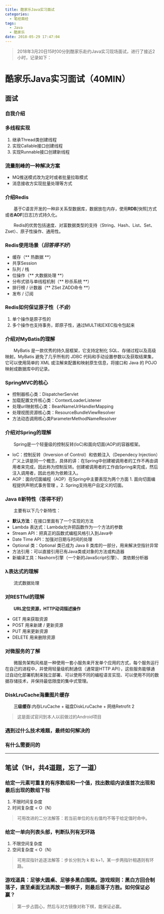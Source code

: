 ```yaml
---
title: 酷家乐Java实习面试
categories: 
  - 笔经面经
tags:
  - Java
  - 酷家乐
date: 2018-05-29 17:47:04
---
```


> 2018年3月20日15时00分到酷家乐赴约Java实习现场面试，进行了接近2小时，记录如下：

<!-- more -->

# 酷家乐Java实习面试（40MIN）
## 面试
### 自我介绍
### 多线程实现
1. 继承Thread类创建线程
2. 实现Callable接口创建线程
3. 实现Runnable接口创建新线程
### 流量削峰的一种解决方案
- MQ推送模式改为定时或者批量拉取模式
- 消息接收方实现批量处理等方式
### 介绍Redis
&emsp;&emsp;基于C语言开发的一种非关系型数据库，数据放在内存，使用**RDB**[快照]方式或者**AOF**[日志]方式持久化。

&emsp;&emsp;Redis的优势包括速度、对富数据类型的支持（String、Hash、List、Set、Zset）、原子性操作、通用性。
### Redis使用场景（*回答得不好*）
- 缓存（** 热数据 **）
- 共享Session
- 队列 / 栈
- 位操作（** 大数据处理 **）
- 分布式锁与单线程机制（** 秒杀系统 **）
- 排行榜 / 计数器（** ZSet ZADD命令 **）
- 发布 / 订阅
### Redis如何保证原子性（*不会*）
1. 单个操作是原子性的
2. 多个操作也支持事务，即原子性，通过MULTI和EXEC指令包起来
### 介绍对MyBatis的理解
&emsp;&emsp;MyBatis 是一款优秀的持久层框架，它支持定制化 SQL、存储过程以及高级映射。MyBatis 避免了几乎所有的 JDBC 代码和手动设置参数以及获取结果集，它可以使用简单的 XML 或注解来配置和映射原生信息，将接口和 Java 的 POJO 映射成数据库中的记录。
### SpringMVC的核心
- 控制器核心类：DispatcherServlet
- 加载配置文件核心类：ContextLoaderListener
- 处理url映射核心类：BeanNameUrlHandlerMapping
- 处理视图资源核心类：ResourceBundleViewResolver
- 方法动态调用核心类ParameterMethodNameResolver
### 介绍对Spring的理解
&emsp;&emsp;Spring是一个轻量级的控制反转(IoC)和面向切面(AOP)的容器框架。

- IoC：控制反转（Inversion of Control）和依赖注入（Dependecy Injection）广义上讲是同一个概念，具体的讲：在Spring中创建被调用者的工作不再由调用者来完成，因此称为控制反转。创建被调用者的工作由Spring来完成，然后注入调用者，因此也称为依赖注入。
- AOP：面向切面编程（AOP）在Spring中主要表现为两个方面 1. 面向切面编程提供声明式事务管理 。2. Spring支持用户自定义的切面。
### Java 8新特性（答得不好）
&emsp;&emsp;主要有以下几个新特性：

- **默认方法**：在接口里面有了一个实现的方法
- Lambda 表达式：Lambda允许把函数作为一个方法的参数
- Stream API：把真正的函数式编程风格引入到Java中
- Date Time API：加强对日期与时间的处理
- Optional 类：Optional 类已成为 Java 8 类库的一部分，用来解决空指针异常
- 方法引用：可以直接引用已有Java类或对象的方法或构造器
- 新编译工具：Nashorn引擎（一个新的JavaScript引擎）、 类依赖分析器
### λ表达式的理解
&emsp;&emsp;流式数据处理
### 对RESTful的理解
&emsp;&emsp;**URL定位资源，HTTP动词描述操作**

- GET    用来获取资源
- POST  用来新建 / 更新资源
- PUT    用来更新资源
- DELETE  用来删除资源
### 对微服务的了解
&emsp;&emsp;微服务架构风格是一种使用一套小服务来开发单个应用的方式，每个服务运行在自己的进程中，并使用轻量级机制通信（通常是HTTP API），这些服务能够通过自动化部署机制来独立部署、可以使用不同的编程语言实现、可以使用不同的数据存储技术，并保持最低限度的集中式管理。
### DiskLruCache海量图片缓存
&emsp;&emsp;**三级缓存**:内存LruCache + 磁盘DiskLruCache + 网络Retrofit 2
> 这是面试官问到本人以前做过的Android项目

### 遇到过什么技术难题，最终如何解决的
### 有什么需要问的

---


## 笔试（1H，共4道题，忘了一道）
### 给定一元素可重复的有序数组和一个值，找出数组内该值首次出现和最后出现的数组下标
1. 不限时间复杂度
2. 时间复杂度 < O（N）
> 可用改进的二分法解答：若当前单位的左右值均不等于给定值时命中。

### 给定一单向列表头部，判断队列有无环路
1. 不限空间复杂度
2. 空间复杂度  < O（N）
> 可用双指针追逐法解答：步长分别为 k 和 k+1，某一步两指针相遇则有环路。

### 游戏道具：足够大圆桌、足够多黑白围棋。游戏规则：黑白方回合制落子，直至桌面无法再放一颗棋子，则最后落子方胜。如何保证必赢？
> 第一步占圆心，然后与对方镜像对称下棋，能保证必赢。
